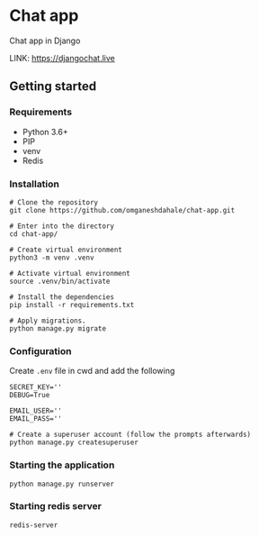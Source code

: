 # Chat app
Chat app in Django

LINK: https://djangochat.live

## Getting started
### Requirements
 - Python 3.6+
 - PIP
 - venv
 - Redis

### Installation
```
# Clone the repository
git clone https://github.com/omganeshdahale/chat-app.git

# Enter into the directory
cd chat-app/

# Create virtual environment
python3 -m venv .venv

# Activate virtual environment
source .venv/bin/activate

# Install the dependencies
pip install -r requirements.txt

# Apply migrations.
python manage.py migrate
```
### Configuration
Create `.env` file in cwd and add the following
```
SECRET_KEY=''
DEBUG=True

EMAIL_USER=''
EMAIL_PASS=''
```
```
# Create a superuser account (follow the prompts afterwards)
python manage.py createsuperuser
```
### Starting the application
```
python manage.py runserver
```
### Starting redis server
```
redis-server
```
